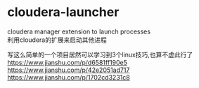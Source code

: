 # cloudera-launcher
cloudera manager extension to launch processes  
利用cloudera的扩展来启动其他进程

写这么简单的一个项目居然可以学习到3个linux技巧,也算不虚此行了  
https://www.jianshu.com/p/d6581ff190e5  
https://www.jianshu.com/p/42e2051ad717  
https://www.jianshu.com/p/1702cd3231c8  
